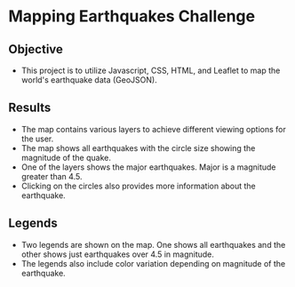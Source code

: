 # Mapping Earthquakes Challenge

## Objective
* This project is to utilize Javascript, CSS, HTML, and Leaflet to map the world's earthquake data (GeoJSON).

## Results
* The map contains various layers to achieve different viewing options for the user.
* The map shows all earthquakes with the circle size showing the magnitude of the quake.
* One of the layers shows the major earthquakes. Major is a magnitude greater than 4.5.
* Clicking on the circles also provides more information about the earthquake.

## Legends
* Two legends are shown on the map. One shows all earthquakes and the other shows just earthquakes over 4.5 in magnitude.
* The legends also include color variation depending on magnitude of the earthquake.

